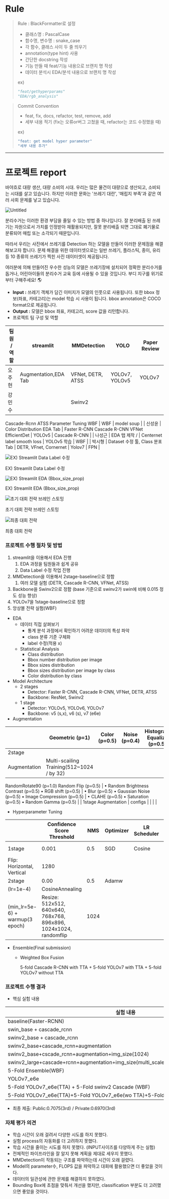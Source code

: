 # Rule
> Rule : BlackFormatter로 설정
> - 클래스명 : PascalCase
> - 함수명, 변수명 : snake_case
> - 각 함수, 클래스 사이 두 줄 띄우기
> - annotation(type hint) 사용
> - 간단한 docstring 작성
> - 기능 만들 때 feat/기능 내용으로 브랜치 명 작성
> - 데이터 분석시 EDA/분석 내용으로 브랜치 명 작성
> 
> ex)
> ```py
> "feat/gethyperparams"
> "EDA/rgb_analysis"
> ```

> Commit Convention
> - feat, fix, docs, refactor, test, remove, add
> - 세부 내용 적기
> (fix는 오류or버그 고쳤을 때, refactor는 코드 수정했을 때)
> 
> ex)
>  ```bash
>  "feat: get model hyper parameter"
>  "세부 내용 추가"
>  ```

---
# 프로젝트 report
바야흐로 대량 생산, 대량 소비의 시대. 우리는 많은 물건이 대량으로 생산되고, 소비되는 시대를 살고 있습니다. 하지만 이러한 문화는 '쓰레기 대란', '매립지 부족'과 같은 여러 사회 문제를 낳고 있습니다.

![Untitled](https://s3-us-west-2.amazonaws.com/secure.notion-static.com/cae4a605-5922-4459-a474-0a1e9e55843b/Untitled.png)

분리수거는 이러한 환경 부담을 줄일 수 있는 방법 중 하나입니다. 잘 분리배출 된 쓰레기는 자원으로서 가치를 인정받아 재활용되지만, 잘못 분리배출 되면 그대로 폐기물로 분류되어 매립 또는 소각되기 때문입니다.

따라서 우리는 사진에서 쓰레기를 Detection 하는 모델을 만들어 이러한 문제점을 해결해보고자 합니다. 문제 해결을 위한 데이터셋으로는 일반 쓰레기, 플라스틱, 종이, 유리 등 10 종류의 쓰레기가 찍힌 사진 데이터셋이 제공됩니다.

여러분에 의해 만들어진 우수한 성능의 모델은 쓰레기장에 설치되어 정확한 분리수거를 돕거나, 어린아이들의 분리수거 교육 등에 사용될 수 있을 것입니다. 부디 지구를 위기로부터 구해주세요! 🌎

- **Input :** 쓰레기 객체가 담긴 이미지가 모델의 인풋으로 사용됩니다. 또한 bbox 정보(좌표, 카테고리)는 model 학습 시 사용이 됩니다. bbox annotation은 COCO format으로 제공됩니다.
- **Output :** 모델은 bbox 좌표, 카테고리, score 값을 리턴합니다.
- 프로젝트 팀 구성 및 역할

| 팀원 / 역할 | streamlit | MMDetection | YOLO | Paper Review |
| --- | --- | --- | --- | --- |
| 오주헌 | Augmentation,EDA Tab | VFNet, DETR, ATSS | YOLOv7, YOLOv5 | YOLOv7 |
| 강민수 |  | Swinv2
Cascade-Rcnn
ATSS
Parameter Tuning
WBF | WBF | model soup  |
| 신성윤 | Color Distribution EDA Tab | Faster R-CNN
Cascade R-CNN
VFNet
EfficientDet | YOLOv5 | Cascade R-CNN |
| 나성근 | EDA 탭 제작 /  | Centernet
label smooth loss | YOLOv5 학습 | WBF |
| 박시형 | Dataset 수정 툴, Class 분포 Tab | DETR, VFnet, Cornernet | Yolov7 | FPN |

![EX) Streamlit Data Label 수정](https://s3-us-west-2.amazonaws.com/secure.notion-static.com/008fec0d-357f-4a70-85b9-107365892385/%E1%84%89%E1%85%B3%E1%84%8F%E1%85%B3%E1%84%85%E1%85%B5%E1%86%AB%E1%84%89%E1%85%A3%E1%86%BA_2022-11-19_%E1%84%8B%E1%85%A9%E1%84%92%E1%85%AE_1.48.09.png)

EX) Streamlit Data Label 수정

![EX) Streamlit EDA (Bbox_size_prop)](https://s3-us-west-2.amazonaws.com/secure.notion-static.com/52a79f8c-2375-453b-bbec-e687235dfada/%E1%84%89%E1%85%B3%E1%84%8F%E1%85%B3%E1%84%85%E1%85%B5%E1%86%AB%E1%84%89%E1%85%A3%E1%86%BA_2022-12-02_%E1%84%8B%E1%85%A9%E1%84%92%E1%85%AE_2.45.47.png)

EX) Streamlit EDA (Bbox_size_prop)

![초기 대회 전략 브레인 스토밍](https://s3-us-west-2.amazonaws.com/secure.notion-static.com/ed0b10a6-8169-4e35-a66d-29838758f741/Untitled.png)

초기 대회 전략 브레인 스토밍

![최종 대회 전략](https://s3-us-west-2.amazonaws.com/secure.notion-static.com/84d30816-e899-42db-a359-d1d613b2088c/Untitled.png)

최종 대회 전략

### 프로젝트 수행 절차 및 방법

1. streamlit을 이용해서 EDA 진행
    1. EDA 과정을 팀원들과 쉽게 공유
    2. Data Label 수정 작업 진행
2. MMDetection을 이용해서 2stage-baseline으로 정함
    1. 여러 모델 실험 (DETR, Cascade R-CNN, VFNet, ATSS)
3. Backbone을 Swinv2으로 정함 (base 기준으로 swinv2가 swin에 비해 0.015 정도 성능 향상)
4. YOLOv7을 1stage-baseline으로 정함
5. 앙상블 전략 실험(WBF)

- EDA
    - 데이터 직접 살펴보기
        - 통계 분석 과정에서 확인하기 어려운 데이터의 특성 파악
        - class 분류 기준 구체화
        - label 수정(적용 x)
    - Statistical Analysis
        - Class distribution
        - Bbox number distribution per image
        - Bbox sizes distribution
        - Bbox sizes distribution per image by class
        - Color distribution by class
- Model Architecture
    - 2 stages
        - Detector: Faster R-CNN, Cascade R-CNN, VFNet, DETR, ATSS
        - Backbone: ResNet, Swinv2
    - 1 stage
        - Detector: YOLOv5, YOLOv6, YOLOv7
        - Backbone: v5 (s,x), v6 (s), v7 (e6e)
- Augmentation

|  | Geometric (p=1) | Color (p=0.5) | Noise (p=0.4) | Histogram Equalize (p=0.5) |
| --- | --- | --- | --- | --- |
| 2stage
Augmentation | Multi-scailing Training(512~1024 / by 32)
RandomRotate90 (p=1.0)
Random Flip (p=0.5) | • Random Brightness Contrast (p=0.5)
• RGB shift (p=0.5) | • Blur (p=0.5)
• Gaussian Noise (p=0.5)
• Image Compression (p=0.5) | • CLAHE  (p=0.5)
• Saturation (p=0.5)
• Random Gamma (p=0.5) |
| 1stage
Augmentation | configs |  |  |  |
- Hyperparameter Tuning

|  | Confidence Score Threshold | NMS | Optimizer | LR Scheduler | TTA | Input size |
| --- | --- | --- | --- | --- | --- | --- |
| 1stage | 0.001 | 0.5 | SGD | Cosine | Resize: 1,0.83,0.67
Flip: Horizontal, Vertical | 1280 |
| 2stage | 0.00 | 0.5 | Adamw
(lr=1e-4) | CosineAnnealing
(min_lr=5e-6) + warmup(3 epoch) | Resize: 512x512, 640x640, 768x768, 896x896, 1024x1024, randomflip | 1024 |
- Ensemble(Final submission)
    - Weighted Box Fusion
        
        5-fold Cascade R-CNN with TTA + 5-fold YOLOv7 with TTA + 5-fold YOLOv7 without TTA
        

### 프로젝트 수행 결과

- 핵심 실험 내용

| 실험 내용 | 결과 |
| --- | --- |
| baseline(Faster-RCNN) | 0.4195 |
| swin_base + cascade_rcnn | 0.55 |
| swinv2_base + cascade_rcnn | 0.57 |
| swinv2_base+cascade_rcnn+augmentation | 0.59 |
| swinv2_base+cscade_rcnn+augmentation+img_size(1024) | 0.61 |
| swinv2_large+cascade+rcnn+augmentation+img_size(multi_scale/512~1024)+TTA(flip,multiscale) | 0.643 |
| 5-Fold Ensemble(WBF) | 0.677 |
| YOLOv7_e6e | 0.638 |
| 5-Fold YOLOv7_e6e(TTA) + 5-Fold swinv2 Cascade (WBF) | 0.7064 |
| 5-Fold YOLOv7_e6e(TTA)+5-Fold YOLOv7_e6e(wo TTA)+5-Fold swinv2 Cascade | 0.7075 |
- 최종 제출: Public:0.7075(3rd) / Private:0.6970(3rd)

### 자체 평가 의견

- 학습 시간이 오래 걸려서 다양한 시도를 하지 못했다.
- 실험 process의 자동화를 더 고려하지 못했다.
- 학습 시간을 줄이는 시도를 하지 못했다. (INPUT사이즈를 다양하게 주는 실험)
- 전체적인 파이프라인을 잘 알지 못해 계획을 제대로 세우지 못했다.
- MMDetection이 작동되는 구조를 파악하는데 시간이 오래 걸렸다.
- Model의 parameter수, FLOPS 값을 파악하고 대회에 활용했으면 더 좋았을 것이다.
- 데이터의 일관성에 관한 문제를 해결하지 못하였다.
- Bounding Box에 초점을 맞춰서 개선을 했지만, classification 부분도 더 고려했으면 좋았을 것이다.
